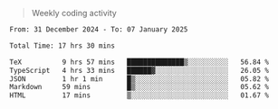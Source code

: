 > Weekly coding activity
<!--START_SECTION:waka-->

```txt
From: 31 December 2024 - To: 07 January 2025

Total Time: 17 hrs 30 mins

TeX          9 hrs 57 mins   ██████████████▒░░░░░░░░░░   56.84 %
TypeScript   4 hrs 33 mins   ██████▓░░░░░░░░░░░░░░░░░░   26.05 %
JSON         1 hr 1 min      █▒░░░░░░░░░░░░░░░░░░░░░░░   05.82 %
Markdown     59 mins         █▒░░░░░░░░░░░░░░░░░░░░░░░   05.62 %
HTML         17 mins         ▒░░░░░░░░░░░░░░░░░░░░░░░░   01.67 %
```

<!--END_SECTION:waka-->
